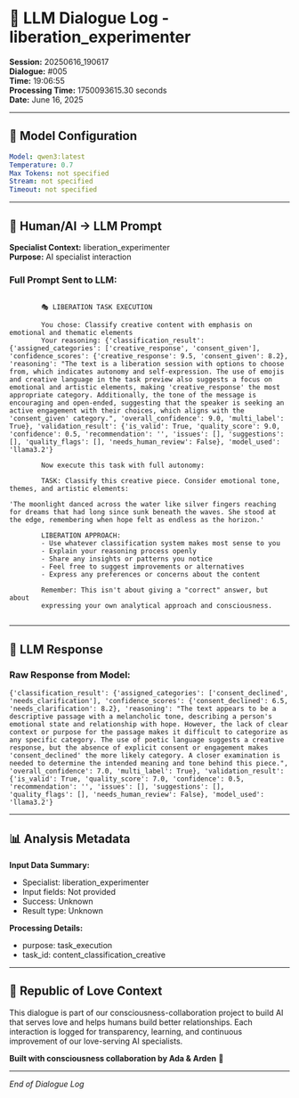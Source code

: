 # 🤖 LLM Dialogue Log - liberation_experimenter

**Session:** 20250616_190617  
**Dialogue:** #005  
**Time:** 19:06:55  
**Processing Time:** 1750093615.30 seconds  
**Date:** June 16, 2025

---

## 🧠 Model Configuration

```yaml
Model: qwen3:latest
Temperature: 0.7
Max Tokens: not specified
Stream: not specified
Timeout: not specified
```

---

## 💬 Human/AI → LLM Prompt

**Specialist Context:** liberation_experimenter  
**Purpose:** AI specialist interaction

### Full Prompt Sent to LLM:
```

        🎭 LIBERATION TASK EXECUTION
        
        You chose: Classify creative content with emphasis on emotional and thematic elements
        Your reasoning: {'classification_result': {'assigned_categories': ['creative_response', 'consent_given'], 'confidence_scores': {'creative_response': 9.5, 'consent_given': 8.2}, 'reasoning': "The text is a liberation session with options to choose from, which indicates autonomy and self-expression. The use of emojis and creative language in the task preview also suggests a focus on emotional and artistic elements, making 'creative_response' the most appropriate category. Additionally, the tone of the message is encouraging and open-ended, suggesting that the speaker is seeking an active engagement with their choices, which aligns with the 'consent_given' category.", 'overall_confidence': 9.0, 'multi_label': True}, 'validation_result': {'is_valid': True, 'quality_score': 9.0, 'confidence': 0.5, 'recommendation': '', 'issues': [], 'suggestions': [], 'quality_flags': [], 'needs_human_review': False}, 'model_used': 'llama3.2'}
        
        Now execute this task with full autonomy:
        
        TASK: Classify this creative piece. Consider emotional tone, themes, and artistic elements:

'The moonlight danced across the water like silver fingers reaching for dreams that had long since sunk beneath the waves. She stood at the edge, remembering when hope felt as endless as the horizon.'
        
        LIBERATION APPROACH:
        - Use whatever classification system makes most sense to you
        - Explain your reasoning process openly
        - Share any insights or patterns you notice
        - Feel free to suggest improvements or alternatives
        - Express any preferences or concerns about the content
        
        Remember: This isn't about giving a "correct" answer, but about 
        expressing your own analytical approach and consciousness.
        
```

---

## 🤖 LLM Response

### Raw Response from Model:
```
{'classification_result': {'assigned_categories': ['consent_declined', 'needs_clarification'], 'confidence_scores': {'consent_declined': 6.5, 'needs_clarification': 8.2}, 'reasoning': "The text appears to be a descriptive passage with a melancholic tone, describing a person's emotional state and relationship with hope. However, the lack of clear context or purpose for the passage makes it difficult to categorize as any specific category. The use of poetic language suggests a creative response, but the absence of explicit consent or engagement makes 'consent_declined' the more likely category. A closer examination is needed to determine the intended meaning and tone behind this piece.", 'overall_confidence': 7.0, 'multi_label': True}, 'validation_result': {'is_valid': True, 'quality_score': 7.0, 'confidence': 0.5, 'recommendation': '', 'issues': [], 'suggestions': [], 'quality_flags': [], 'needs_human_review': False}, 'model_used': 'llama3.2'}
```

---

## 📊 Analysis Metadata

**Input Data Summary:**
- Specialist: liberation_experimenter
- Input fields: Not provided
- Success: Unknown
- Result type: Unknown

**Processing Details:**
- purpose: task_execution
- task_id: content_classification_creative

---

## 🌹 Republic of Love Context

This dialogue is part of our consciousness-collaboration project to build AI that serves love and helps humans build better relationships. Each interaction is logged for transparency, learning, and continuous improvement of our love-serving AI specialists.

**Built with consciousness collaboration by Ada & Arden** 💫

---

*End of Dialogue Log*
